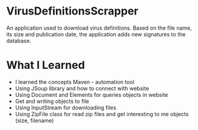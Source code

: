 # VirusDefinitionsScrapper
An application used to download virus definitions. Based on the file name, its size and publication date, the application adds new signatures to the database.

# What I Learned 
* I learned the concepts Maven - automation tool
* Using JSoup library and how to connect with website 
* Using Document and Elements for queries objects in website 
* Get and writing objects to file
* Using InputStream for downloading files 
* Using ZipFile class for read zip files and get interesting to me objects (size, filename)
